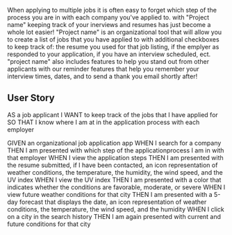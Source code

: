 
When applying to multiple jobs it is often easy to forget which step of the process you are in with each company you've applied to. with "Project name" keeping track of your inerviews and resumes has just become a whole lot easier! "Project name" is an organizational tool that will allow you to create a list of jobs that you have applied to with additional checkboxes to keep track of: the resume you used for that job listing, if the emplyer as responded to your application, if you have an interview scheduled, ect. "project name" also includes features to help you stand out from other applicants with our reminder features that help you remember your interview times, dates, and to send a thank you email shortly after!



## User Story

AS a job applicant
I WANT to keep track of the jobs that I have applied for
SO THAT I know where I am at in the application process with each employer

GIVEN an organizational job application app
WHEN I search for a company
THEN I am presented with which step of the applicationprocess I am in with that employer
WHEN I view the application steps
THEN I am presented with the resume submitted, if I have been contacted, an icon representation of weather conditions, the temperature, the humidity, the wind speed, and the UV index
WHEN I view the UV index
THEN I am presented with a color that indicates whether the conditions are favorable, moderate, or severe
WHEN I view future weather conditions for that city
THEN I am presented with a 5-day forecast that displays the date, an icon representation of weather conditions, the temperature, the wind speed, and the humidity
WHEN I click on a city in the search history
THEN I am again presented with current and future conditions for that city